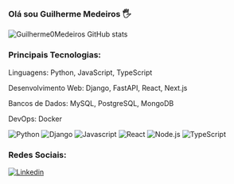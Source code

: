 ### Olá sou Guilherme Medeiros 🖐️
![Guilherme0Medeiros GitHub stats](https://github-readme-stats.vercel.app/api?username=Guilherme0Medeiros&show_icons=true&theme=dracula)

### Principais Tecnologias:
Linguagens: Python, JavaScript, TypeScript

Desenvolvimento Web: Django, FastAPI, React, Next.js

Bancos de Dados: MySQL, PostgreSQL, MongoDB

DevOps: Docker 

![Python](https://img.shields.io/badge/Python-3776AB?style=for-the-badge&logo=python&logoColor=white)
![Django](https://img.shields.io/badge/Django-092E20?style=for-the-badge&logo=django&logoColor=white)
![Javascript](https://img.shields.io/badge/JavaScript-F7DF1E?style=for-the-badge&logo=javascript&logoColor=black)
![React](https://img.shields.io/badge/React-20232A?style=for-the-badge&logo=react&logoColor=61DAFB)
![Node.js](https://img.shields.io/badge/Node.js-339933?style=for-the-badge&logo=nodedotjs&logoColor=white)
![TypeScript](https://img.shields.io/badge/TypeScript-3178C6?style=for-the-badge&logo=typescript&logoColor=white)

### Redes Sociais:
[![Linkedin](https://img.shields.io/badge/LinkedIn-0077B5?style=for-the-badge&logo=linkedin&logoColor=white)](https://www.linkedin.com/in/guilherme-medeiros-da-silva-9bb835253/)
